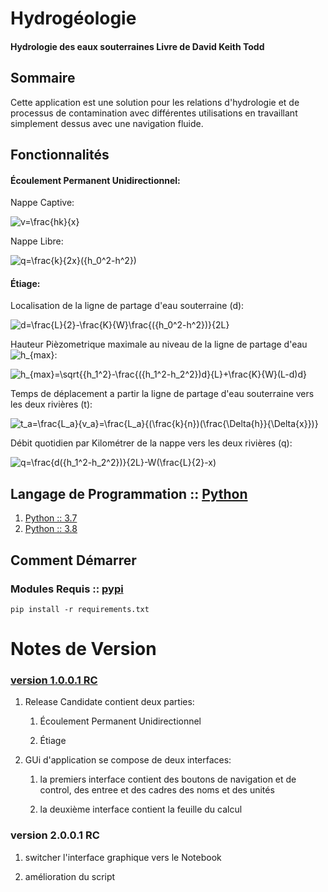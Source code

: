 # Hydrogéologie
#### Hydrologie des eaux souterraines Livre de David Keith Todd

## Sommaire
Cette application est une solution pour les relations d'hydrologie et de processus de contamination avec différentes utilisations en travaillant simplement dessus avec une navigation fluide.

## Fonctionnalités
#### Écoulement Permanent Unidirectionnel:

Nappe Captive: 

![v=\frac{hk}{x}](https://latex.codecogs.com/svg.latex?\Large&space;v=\frac{hk}{x})

Nappe Libre: 
    
![q=\frac{k}{2x}({h_0^2-h^2})](https://latex.codecogs.com/svg.latex?\Large&space;q=\frac{k}{2x}({h_0^2-h^2}))
    
#### Étiage:

Localisation de la ligne de partage d'eau souterraine (d):

![d=\frac{L}{2}-\frac{K}{W}\frac{({h_0^2-h^2})}{2L}](https://latex.codecogs.com/svg.latex?\Large&space;d=\frac{L}{2}-\frac{K}{W}\frac{({h_0^2-h^2})}{2L})
    
Hauteur Pièzometrique maximale au niveau de la ligne de partage d'eau ![h_{max}](https://latex.codecogs.com/svg.latex?\Large&space;h_{max}):

![h_{max}=\sqrt{{h_1^2}-\frac{({h_1^2-h_2^2})d}{L}+\frac{K}{W}(L-d)d}](https://latex.codecogs.com/svg.latex?\Large&space;h_{max}=\sqrt{{h_1^2}-\frac{({h_1^2-h_2^2})d}{L}+\frac{K}{W}(L-d)d})
    
Temps de déplacement a partir la ligne de partage d'eau souterraine vers les deux rivières (t):

![t_a=\frac{L_a}{v_a}=\frac{L_a}{(\frac{k}{n})(\frac{\Delta{h}}{\Delta{x}})}](https://latex.codecogs.com/svg.latex?\Large&space;t_a=\frac{L_a}{v_a}=\frac{L_a}{(\frac{k}{n})(\frac{\Delta{h}}{\Delta{x}})})
    
Débit quotidien par Kilométrer de la nappe vers les deux rivières (q):

![q=\frac{d({h_1^2-h_2^2})}{2L}-W(\frac{L}{2}-x)](https://latex.codecogs.com/svg.latex?\Large&space;q=\frac{d({h_1^2-h_2^2})}{2L}-W(\frac{L}{2}-x))

## Langage de Programmation :: [Python](https://www.python.org/)
1. [Python :: 3.7](https://pypi.org/search/?c=Programming+Language+%3A%3A+Python+%3A%3A+3.7)
2. [Python :: 3.8](https://pypi.org/search/?c=Programming+Language+%3A%3A+Python+%3A%3A+3.8)

## Comment Démarrer
### Modules Requis :: [pypi](https://pypi.org/) 

    pip install -r requirements.txt

# Notes de Version
### [version 1.0.0.1 RC](https://github.com/DeepEastWind/Hydrogeologie/releases/tag/df6af02)
1. Release Candidate contient deux parties:
    1. Écoulement Permanent Unidirectionnel
    
    2. Étiage
   
2. GUi d'application se compose de deux interfaces:
    1. la premiers interface contient des boutons de navigation et de control, des entree et des cadres des noms et des unités
    
    2. la deuxième interface contient la feuille du calcul

### version 2.0.0.1 RC
1. switcher l'interface graphique vers le Notebook

2. amélioration du script